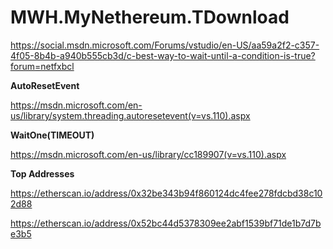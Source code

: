 # MWH.MyNethereum.TDownload

https://social.msdn.microsoft.com/Forums/vstudio/en-US/aa59a2f2-c357-4f05-8b4b-a940b555cb3d/c-best-way-to-wait-until-a-condition-is-true?forum=netfxbcl

**AutoResetEvent**

https://msdn.microsoft.com/en-us/library/system.threading.autoresetevent(v=vs.110).aspx

**WaitOne(TIMEOUT)**

https://msdn.microsoft.com/en-us/library/cc189907(v=vs.110).aspx 

**Top Addresses**

https://etherscan.io/address/0x32be343b94f860124dc4fee278fdcbd38c102d88

https://etherscan.io/address/0x52bc44d5378309ee2abf1539bf71de1b7d7be3b5



